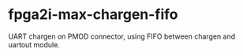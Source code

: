 # fpga2i-max-chargen-fifo

UART chargen on PMOD connector, using FIFO between chargen and uartout module.

